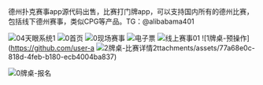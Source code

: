 德州扑克赛事app源代码出售，比赛打门牌app，可以支持国内所有的德州比赛，包括线下德州赛事，类似CPG等产品。TG：@alibabama401

![04天眼系统1](https://github.com/user-attachments/assets/45d8cad8-0b9e-4013-8623-4aa155942712)
![0首页](https://github.com/user-attachments/assets/9ea3f691-e052-4713-9cdf-eb7799ab5290)
![0现场赛事](https://github.com/user-attachments/assets/af2a274f-6a37-4926-a6f0-07cfac2b475e)
![电子票](https://github.com/user-attachments/assets/baa7dd3e-c2b2-4c43-8bef-e9ae97019974)
![线上赛事01](https://github.com/user-attachments/assets/81bb5446-e763-4bdc-bf62-eae6fea62635)
![1牌桌-预操作](https://github.com/user-a
![2牌桌-比赛详情2](https://github.com/user-attachments/assets/ce3559b2-24dc-4706-96c7-870717590cbc)ttachments/assets/77a68e0c-818d-4feb-b180-ecb4004ba837)

![0牌桌-报名](https://github.com/user-attachments/assets/ed0b26b4-76be-4911-8e53-9cd4f6b85103)
